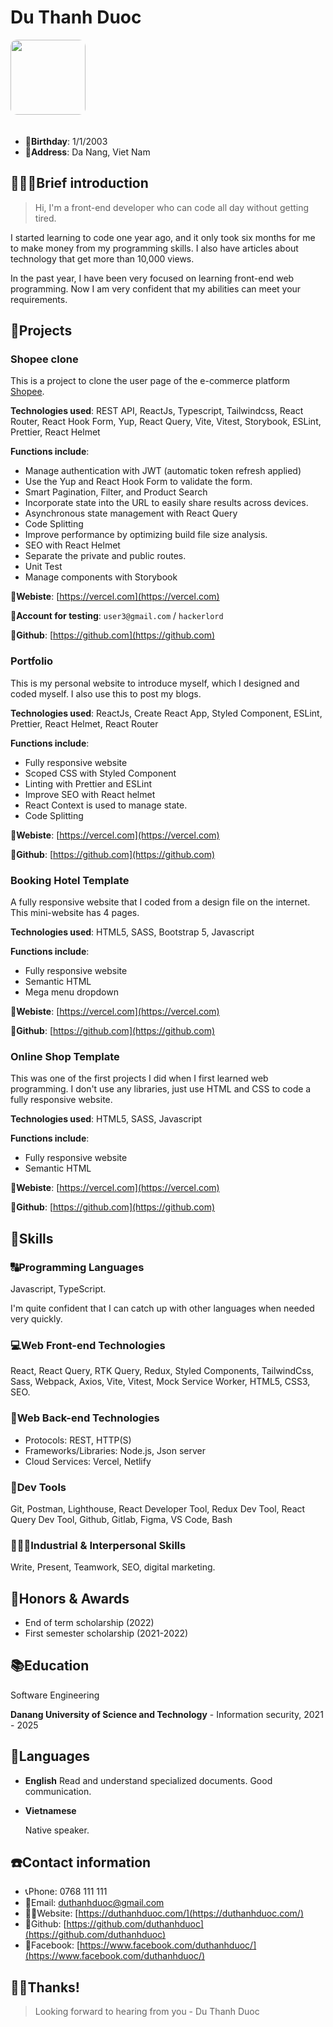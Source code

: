 # Du Thanh Duoc

<img src="./public/images/me.jpg" width="120" style='border-radius: 10px; margin-bottom: 20px;'/>

- 👶**Birthday**: 1/1/2003
- 🏰**Address**: Da Nang, Viet Nam

## 🙋🏻‍♂️Brief introduction

> Hi, I'm a front-end developer who can code all day without getting tired.

I started learning to code one year ago, and it only took six months for me to make money from my programming skills. I also have articles about technology that get more than 10,000 views.

In the past year, I have been very focused on learning front-end web programming. Now I am very confident that my abilities can meet your requirements.

## 👔Projects

### Shopee clone

This is a project to clone the user page of the e-commerce platform [Shopee](https://shopee.com).

**Technologies used**: REST API, ReactJs, Typescript, Tailwindcss, React Router, React Hook Form, Yup, React Query, Vite, Vitest, Storybook, ESLint, Prettier, React Helmet

**Functions include**:

- Manage authentication with JWT (automatic token refresh applied)
- Use the Yup and React Hook Form to validate the form.
- Smart Pagination, Filter, and Product Search
- Incorporate state into the URL to easily share results across devices.
- Asynchronous state management with React Query
- Code Splitting
- Improve performance by optimizing build file size analysis.
- SEO with React Helmet
- Separate the private and public routes.
- Unit Test
- Manage components with Storybook

**🔗Webiste**: [https://vercel.com](https://vercel.com)

**🔐Account for testing**: `user3@gmail.com` / `hackerlord`

**🔗Github**: [https://github.com](https://github.com)

### Portfolio

This is my personal website to introduce myself, which I designed and coded myself. I also use this to post my blogs.

**Technologies used**: ReactJs, Create React App, Styled Component, ESLint, Prettier, React Helmet, React Router

**Functions include**:

- Fully responsive website
- Scoped CSS with Styled Component
- Linting with Prettier and ESLint
- Improve SEO with React helmet
- React Context is used to manage state.
- Code Splitting

**🔗Webiste**: [https://vercel.com](https://vercel.com)

**🔗Github**: [https://github.com](https://github.com)

### Booking Hotel Template

A fully responsive website that I coded from a design file on the internet. This mini-website has 4 pages.

**Technologies used**: HTML5, SASS, Bootstrap 5, Javascript

**Functions include**:

- Fully responsive website
- Semantic HTML
- Mega menu dropdown

**🔗Webiste**: [https://vercel.com](https://vercel.com)

**🔗Github**: [https://github.com](https://github.com)

### Online Shop Template

This was one of the first projects I did when I first learned web programming. I don't use any libraries, just use HTML and CSS to code a fully responsive website.

**Technologies used**: HTML5, SASS, Javascript

**Functions include**:

- Fully responsive website
- Semantic HTML

**🔗Webiste**: [https://vercel.com](https://vercel.com)

**🔗Github**: [https://github.com](https://github.com)

## 🔧Skills

### 🔠Programming Languages

Javascript, TypeScript.

I'm quite confident that I can catch up with other languages when needed very quickly.

### 💻Web Front-end Technologies

React, React Query, RTK Query, Redux, Styled Components, TailwindCss, Sass, Webpack, Axios, Vite, Vitest, Mock Service Worker, HTML5, CSS3, SEO.

### 🧮Web Back-end Technologies

- Protocols: REST, HTTP(S)
- Frameworks/Libraries: Node.js, Json server
- Cloud Services: Vercel, Netlify

### 🔨Dev Tools

Git, Postman, Lighthouse, React Developer Tool, Redux Dev Tool, React Query Dev Tool, Github, Gitlab, Figma, VS Code, Bash

### 💁🏻‍♂️Industrial & Interpersonal Skills

Write, Present, Teamwork, SEO, digital marketing.

## 🥇Honors & Awards

- End of term scholarship (2022)
- First semester scholarship (2021-2022)

## 📚Education

Software Engineering

**Danang University of Science and Technology** - Information security, 2021 - 2025

## 💋Languages

- **English**
  Read and understand specialized documents. Good communication.

- **Vietnamese**

  Native speaker.

## ☎️Contact information

- 📞Phone: 0768 111 111
- 📧Email: [duthanhduoc@gmail.com](mailto:duthanhduoc@gmail.com)
- ✍🏻Website: [https://duthanhduoc.com/](https://duthanhduoc.com/)
- 🔗Github: [https://github.com/duthanhduoc](https://github.com/duthanhduoc)
- 🔗Facebook: [https://www.facebook.com/duthanhduoc/](https://www.facebook.com/duthanhduoc/)

## 🙏🏻Thanks!

> Looking forward to hearing from you - Du Thanh Duoc
